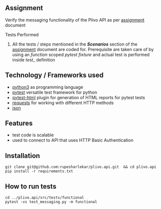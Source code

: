 ## Assignment
Verify the messaging functionality of the Plivo API as per [assignment](https://github.com/rupesharlekar/plivo.api/blob/master/Message%20API.pdf) document

Tests Performed
1. All the tests / steps mentioned in the ***Scenarios*** section of the [assignment](https://github.com/rupesharlekar/plivo.api/blob/master/Message%20API.pdf) document are coded for.
Prerequisite are taken care of by using an _function_ scoped _pytest fixture_ and actual test is performed inside _test__ definition 
 
## Technology / Frameworks used
- [python3](https://www.python.org/) as programming language
- [pytest](https://docs.pytest.org/en/latest/) versatile test framework for python
- [pytest-html](https://pypi.org/project/pytest-html/) plugin for generation of HTML reports for pytest tests
- [requests](http://docs.python-requests.org/en/master/) for working with different HTTP methods
- [json](https://www.json.org/)

## Features
- test code is scalable
- used to connect to API that uses HTTP Basic Authentication

## Installation
`git clone git@github.com:rupesharlekar/plivo.api.git  && cd plivo.api`  
`pip install -r requirements.txt`

## How to run tests
`cd ../plivo.api/src/tests/functional`  
`pytest -vs test_messaging.py -m functional`